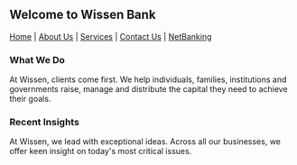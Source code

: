 ## Welcome to Wissen Bank 
     
[Home](https://vishmaster17.github.io/WissenBank) | [About Us](https://vishmaster17.github.io/WissenBank/aboutus) | [Services](https://vishmaster17.github.io/WissenBank/services) | [Contact Us](https://vishmaster17.github.io/WissenBank/contact) | [NetBanking](https://vishmaster17.github.io/WissenBank/login.html)


### What We Do
At Wissen, clients come first. We help individuals, families, institutions and governments raise, manage and distribute the capital they need to achieve their goals.


### Recent Insights
At Wissen, we lead with exceptional ideas. Across all our businesses, we offer keen insight on today's most critical issues.
